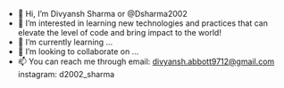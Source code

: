 - 👋 Hi, I’m Divyansh Sharma or @Dsharma2002
- 👀 I’m interested in learning new technologies and practices that can elevate the level of code and bring impact to the world!
- 🌱 I’m currently learning ...
- 💞️ I’m looking to collaborate on ...
- 📫 You can reach me through email: divyansh.abbott9712@gmail.com
                              instagram: d2002_sharma

<!---
Dsharma2002/Dsharma2002 is a ✨ special ✨ repository because its `README.md` (this file) appears on your GitHub profile.
You can click the Preview link to take a look at your changes.
--->
